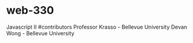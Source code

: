 # web-330
Javascript II
#contributors
Professor Krasso - Bellevue University
Devan Wong - Bellevue University
